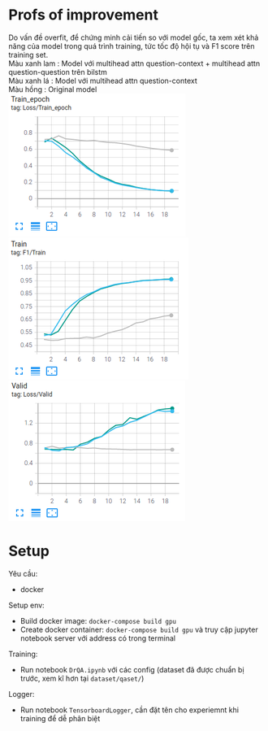 # Profs of improvement
Do vấn đề overfit, để chứng minh cải tiến so với model gốc, ta xem xét khả năng của model trong quá trình training, tức tốc độ hội tụ và F1 score trên training set.  
Màu xanh lam : Model với multihead attn question-context + multihead attn question-question trên bilstm  
Màu xanh lá  : Model với multihead attn question-context  
Màu hồng     : Original model  
![TrainLoss](./images/TrainLoss.png)
![F1](./images/F1.png)
![ValLoss](./images/ValLoss.png)  

# Setup
Yêu cầu:
* docker

Setup env:
* Build docker image: `docker-compose build gpu`
* Create docker container: `docker-compose build gpu` và truy cập jupyter notebook server với address có trong terminal

Training:
* Run notebook `DrQA.ipynb` với các config (dataset đã được chuẩn bị trước, xem kĩ hơn tại `dataset/qaset/`)

Logger:
* Run notebook `TensorboardLogger`, cần đặt tên cho experiemnt khi training để dễ phân biệt

